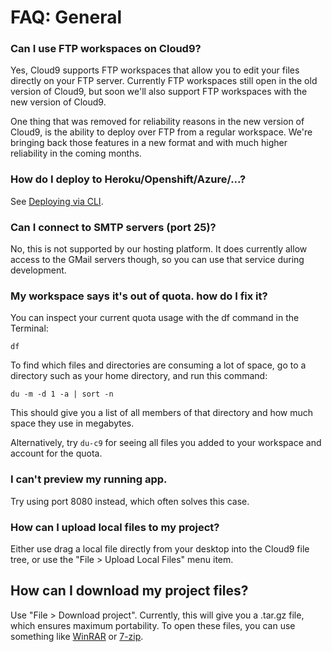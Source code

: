 # FAQ: General

### Can I use FTP workspaces on Cloud9?
Yes, Cloud9 supports FTP workspaces that allow you to edit your files directly on your FTP server. 
Currently FTP workspaces still open in the old version of Cloud9, but soon we'll also support FTP workspaces with the new version of Cloud9.

One thing that was removed for reliability reasons in the new version of Cloud9, is the ability to deploy over FTP from a regular workspace.
We're bringing back those features in a new format and with much higher reliability in the coming months.

### How do I deploy to Heroku/Openshift/Azure/...? 
See [Deploying via CLI](./deploying_via_cli.html).

### Can I connect to SMTP servers (port 25)? 
No, this is not supported by our hosting platform. It does currently allow access to the GMail servers though, so you can use that service during development.

### My workspace says it's out of quota. how do I fix it? 
You can inspect your current quota usage with the df command in the Terminal:

    df

To find which files and directories are consuming a lot of space, go to a directory such as your home directory, and run this command:

    du -m -d 1 -a | sort -n

This should give you a list of all members of that directory and how much space they use in megabytes.

Alternatively, try `du-c9` for seeing all files you added to your workspace and account for the quota.

### I can't preview my running app. 
Try using port 8080 instead, which often solves this case.

### How can I upload local files to my project?

Either use drag a local file directly from your desktop into the Cloud9 file tree,
or use the "File > Upload Local Files" menu item.

## How can I download my project files?

Use "File > Download project". Currently, this will give you a .tar.gz file, which
ensures maximum portability. To open these files, you can use something like
[WinRAR](http://www.rarlab.com/) or [7-zip](http://www.7-zip.org/).